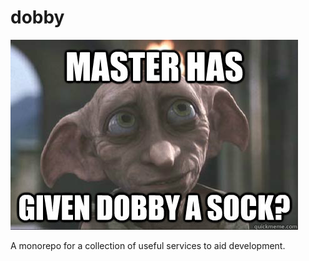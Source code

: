 # dobby

![](https://raw.githubusercontent.com/eXigentCoder/dobby/master/dobby-sock.jpg)

A monorepo for a collection of useful services to aid development.
